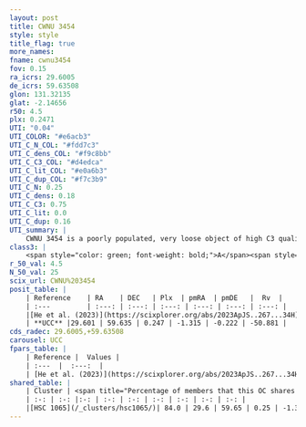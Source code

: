 ```yaml
---
layout: post
title: CWNU 3454
style: style
title_flag: true
more_names: 
fname: cwnu3454
fov: 0.15
ra_icrs: 29.6005
de_icrs: 59.63508
glon: 131.32135
glat: -2.14656
r50: 4.5
plx: 0.2471
UTI: "0.04"
UTI_COLOR: "#e6acb3"
UTI_C_N_COL: "#fdd7c3"
UTI_C_dens_COL: "#f9c8bb"
UTI_C_C3_COL: "#d4edca"
UTI_C_lit_COL: "#e0a6b3"
UTI_C_dup_COL: "#f7c3b9"
UTI_C_N: 0.25
UTI_C_dens: 0.18
UTI_C_C3: 0.75
UTI_C_lit: 0.0
UTI_C_dup: 0.16
UTI_summary: |
    CWNU 3454 is a poorly populated, very loose object of high C3 quality. It was recently reported in the literature.<br><br><span style="color: #99180f; font-weight: bold;">Warning: </span>This is likely a duplicate object, which shares a large percentage of members with at least one previously reported entry.
class3: |
    <span style="color: green; font-weight: bold;">A</span><span style="color: #FFC300; font-weight: bold;">B</span>
r_50_val: 4.5
N_50_val: 25
scix_url: CWNU%203454
posit_table: |
    | Reference    | RA    | DEC   | Plx  | pmRA  | pmDE   |  Rv  |
    | :---         | :---: | :---: | :---: | :---: | :---: | :---: |
    |[He et al. (2023)](https://scixplorer.org/abs/2023ApJS..267...34H) | 29.623 | 59.607 | 0.249 | -1.315 | -0.239 | -82.44 |
    | **UCC** |29.601 | 59.635 | 0.247 | -1.315 | -0.222 | -50.881 | 
cds_radec: 29.6005,+59.63508
carousel: UCC
fpars_table: |
    | Reference |  Values |
    | :---  |  :---:  |
    | [He et al. (2023)](https://scixplorer.org/abs/2023ApJS..267...34H) | `A0=2.15, m-M=12.75, logA=7.7` |
shared_table: |
    | Cluster | <span title="Percentage of members that this OC shares with the ones listed">%</span>   | RA   | DEC   | Plx   | pmRA  | pmDE  | Rv | UTI |
    | :-: | :-: |:-: | :-: | :-: | :-: | :-: | :-: | :-: |
    |[HSC 1065](/_clusters/hsc1065/)| 84.0 | 29.6 | 59.65 | 0.25 | -1.31 | -0.23 | -50.88 |0.41 |
---
```


